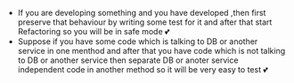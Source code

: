 - If you are developing something and you have developed ,then first preserve that behaviour by writing some test for it and after that start Refactoring so you will be in safe mode 💕
- Suppose if you have some code which is talking to DB or another service in one menthod and after that you have code which is not talking to DB or another service then separate DB or anoter service independent code in another method so it will be very easy to test 💕
